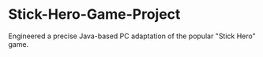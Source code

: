 # Stick-Hero-Game-Project
Engineered a precise Java-based PC adaptation of the popular "Stick Hero" game.
